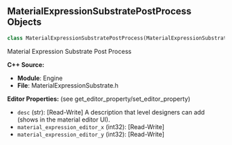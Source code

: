 ## MaterialExpressionSubstratePostProcess Objects

```python
class MaterialExpressionSubstratePostProcess(MaterialExpressionSubstrateBSDF)
```

Material Expression Substrate Post Process

**C++ Source:**

- **Module**: Engine
- **File**: MaterialExpressionSubstrate.h

**Editor Properties:** (see get_editor_property/set_editor_property)

- ``desc`` (str):  [Read-Write] A description that level designers can add (shows in the material editor UI).
- ``material_expression_editor_x`` (int32):  [Read-Write]
- ``material_expression_editor_y`` (int32):  [Read-Write]

<a id="unreal.MaterialExpressionStrataPostProcess"></a>